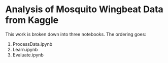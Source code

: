 # Analysis of Mosquito Wingbeat Data from Kaggle

This work is broken down into three notebooks. The ordering goes:

1. ProcessData.ipynb
2. Learn.ipynb
3. Evaluate.ipynb
